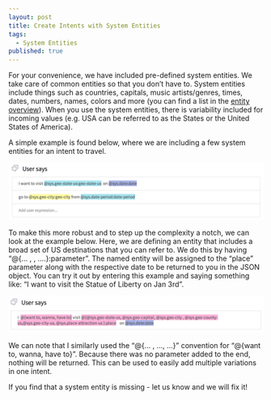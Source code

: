 ```yaml
---
layout: post
title: Create Intents with System Entities
tags: 
  - System Entities
published: true
---
```


For your convenience, we have included pre-defined system entities.  We take care of common entities so that you don’t have to.  System entities include things such as countries, capitals, music artists/genres, times, dates, numbers, names, colors and more (you can find a list in the [entity overview](http://api.ai/docs/getting-started/entity-overview.html#system-entities)). When you use the system entities, there is variability included for incoming values (e.g. USA can be referred to as the States or the United States of America).

A simple example is found below, where we are including a few system entities for an intent to travel. 

<img src="/images/Screen Shot 2014-12-02 at 8.44.07 PM.png" width="636" />

To make this more robust and to step up the complexity a notch, we can look at the example below.  Here, we are defining an entity that includes a broad set of US destinations that you can refer to.  We do this by having “@{... , <list of different entities> , ….}:parameter”.  The named entity will be assigned to the “place” parameter along with the respective date to be returned to you in the JSON object. You can try it out by entering this example and saying something like: “I want to visit the Statue of Liberty on Jan 3rd”.

<img src="/images/Screen Shot 2014-12-02 at 8.54.31 PM.png" width="636" />

We can note that I similarly used the “@{... , …, …}” convention for “@{want to, wanna, have to}”.  Because there was no parameter added to the end, nothing will be returned.  This can be used to easily add multiple variations in one intent.

If you find that a system entity is missing - let us know and we will fix it!
